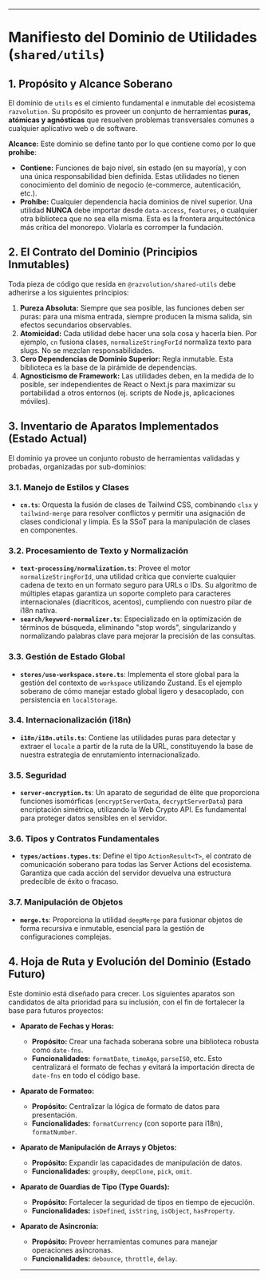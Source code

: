 

---

# Manifiesto del Dominio de Utilidades (`shared/utils`)

## 1. Propósito y Alcance Soberano

El dominio de `utils` es el cimiento fundamental e inmutable del ecosistema `razvolution`. Su propósito es proveer un conjunto de herramientas **puras, atómicas y agnósticas** que resuelven problemas transversales comunes a cualquier aplicativo web o de software.

**Alcance:** Este dominio se define tanto por lo que contiene como por lo que **prohíbe**:

*   **Contiene:** Funciones de bajo nivel, sin estado (en su mayoría), y con una única responsabilidad bien definida. Estas utilidades no tienen conocimiento del dominio de negocio (e-commerce, autenticación, etc.).
*   **Prohíbe:** Cualquier dependencia hacia dominios de nivel superior. Una utilidad **NUNCA** debe importar desde `data-access`, `features`, o cualquier otra biblioteca que no sea ella misma. Esta es la frontera arquitectónica más crítica del monorepo. Violarla es corromper la fundación.

## 2. El Contrato del Dominio (Principios Inmutables)

Toda pieza de código que resida en `@razvolution/shared-utils` debe adherirse a los siguientes principios:

1.  **Pureza Absoluta:** Siempre que sea posible, las funciones deben ser puras: para una misma entrada, siempre producen la misma salida, sin efectos secundarios observables.
2.  **Atomicidad:** Cada utilidad debe hacer una sola cosa y hacerla bien. Por ejemplo, `cn` fusiona clases, `normalizeStringForId` normaliza texto para slugs. No se mezclan responsabilidades.
3.  **Cero Dependencias de Dominio Superior:** Regla inmutable. Esta biblioteca es la base de la pirámide de dependencias.
4.  **Agnosticismo de Framework:** Las utilidades deben, en la medida de lo posible, ser independientes de React o Next.js para maximizar su portabilidad a otros entornos (ej. scripts de Node.js, aplicaciones móviles).

## 3. Inventario de Aparatos Implementados (Estado Actual)

El dominio ya provee un conjunto robusto de herramientas validadas y probadas, organizadas por sub-dominios:

### 3.1. Manejo de Estilos y Clases
*   **`cn.ts`**: Orquesta la fusión de clases de Tailwind CSS, combinando `clsx` y `tailwind-merge` para resolver conflictos y permitir una asignación de clases condicional y limpia. Es la SSoT para la manipulación de clases en componentes.

### 3.2. Procesamiento de Texto y Normalización
*   **`text-processing/normalization.ts`**: Provee el motor `normalizeStringForId`, una utilidad crítica que convierte cualquier cadena de texto en un formato seguro para URLs o IDs. Su algoritmo de múltiples etapas garantiza un soporte completo para caracteres internacionales (diacríticos, acentos), cumpliendo con nuestro pilar de i18n nativa.
*   **`search/keyword-normalizer.ts`**: Especializado en la optimización de términos de búsqueda, eliminando "stop words", singularizando y normalizando palabras clave para mejorar la precisión de las consultas.

### 3.3. Gestión de Estado Global
*   **`stores/use-workspace.store.ts`**: Implementa el store global para la gestión del contexto de `workspace` utilizando Zustand. Es el ejemplo soberano de cómo manejar estado global ligero y desacoplado, con persistencia en `localStorage`.

### 3.4. Internacionalización (i18n)
*   **`i18n/i18n.utils.ts`**: Contiene las utilidades puras para detectar y extraer el `locale` a partir de la ruta de la URL, constituyendo la base de nuestra estrategia de enrutamiento internacionalizado.

### 3.5. Seguridad
*   **`server-encryption.ts`**: Un aparato de seguridad de élite que proporciona funciones isomórficas (`encryptServerData`, `decryptServerData`) para encriptación simétrica, utilizando la Web Crypto API. Es fundamental para proteger datos sensibles en el servidor.

### 3.6. Tipos y Contratos Fundamentales
*   **`types/actions.types.ts`**: Define el tipo `ActionResult<T>`, el contrato de comunicación soberano para todas las Server Actions del ecosistema. Garantiza que cada acción del servidor devuelva una estructura predecible de éxito o fracaso.

### 3.7. Manipulación de Objetos
*   **`merge.ts`**: Proporciona la utilidad `deepMerge` para fusionar objetos de forma recursiva e inmutable, esencial para la gestión de configuraciones complejas.

## 4. Hoja de Ruta y Evolución del Dominio (Estado Futuro)

Este dominio está diseñado para crecer. Los siguientes aparatos son candidatos de alta prioridad para su inclusión, con el fin de fortalecer la base para futuros proyectos:

*   **Aparato de Fechas y Horas:**
    *   **Propósito:** Crear una fachada soberana sobre una biblioteca robusta como `date-fns`.
    *   **Funcionalidades:** `formatDate`, `timeAgo`, `parseISO`, etc. Esto centralizará el formato de fechas y evitará la importación directa de `date-fns` en todo el código base.

*   **Aparato de Formateo:**
    *   **Propósito:** Centralizar la lógica de formato de datos para presentación.
    *   **Funcionalidades:** `formatCurrency` (con soporte para i18n), `formatNumber`.

*   **Aparato de Manipulación de Arrays y Objetos:**
    *   **Propósito:** Expandir las capacidades de manipulación de datos.
    *   **Funcionalidades:** `groupBy`, `deepClone`, `pick`, `omit`.

*   **Aparato de Guardias de Tipo (Type Guards):**
    *   **Propósito:** Fortalecer la seguridad de tipos en tiempo de ejecución.
    *   **Funcionalidades:** `isDefined`, `isString`, `isObject`, `hasProperty`.

*   **Aparato de Asincronía:**
    *   **Propósito:** Proveer herramientas comunes para manejar operaciones asíncronas.
    *   **Funcionalidades:** `debounce`, `throttle`, `delay`.
    ---


